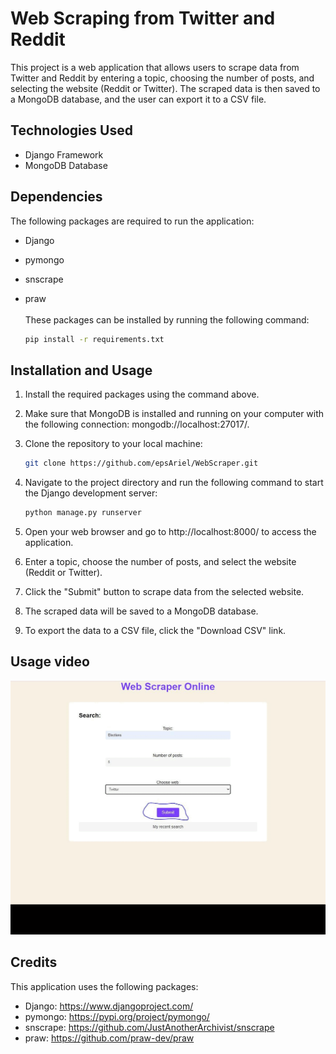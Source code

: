 # Web Scraping from Twitter and Reddit
This project is a web application that allows users to scrape data from Twitter and Reddit by entering a topic, choosing the number of posts, and selecting the website (Reddit or Twitter). The scraped data is then saved to a MongoDB database, and the user can export it to a CSV file.

## Technologies Used
- Django Framework
- MongoDB Database

## Dependencies
The following packages are required to run the application:
- Django
- pymongo
- snscrape
- praw <br><br>
These packages can be installed by running the following command:
    
    ```sh
    pip install -r requirements.txt 
    ```

## Installation and Usage
1. Install the required packages using the command above.

2. Make sure that MongoDB is installed and running on your computer with the following connection: mongodb://localhost:27017/.

3. Clone the repository to your local machine:
      ```sh
    git clone https://github.com/epsAriel/WebScraper.git
    ```

4. Navigate to the project directory and run the following command to start the Django development server:

    ```sh
    python manage.py runserver
    ```

5. Open your web browser and go to http://localhost:8000/ to access the application.

6. Enter a topic, choose the number of posts, and select the website (Reddit or Twitter).

7. Click the "Submit" button to scrape data from the selected website.

8. The scraped data will be saved to a MongoDB database.

9. To export the data to a CSV file, click the "Download CSV" link.

## Usage video
![Alt text](Video.gif)

## Credits
This application uses the following packages:

- Django: https://www.djangoproject.com/
- pymongo: https://pypi.org/project/pymongo/
- snscrape: https://github.com/JustAnotherArchivist/snscrape
- praw: https://github.com/praw-dev/praw
